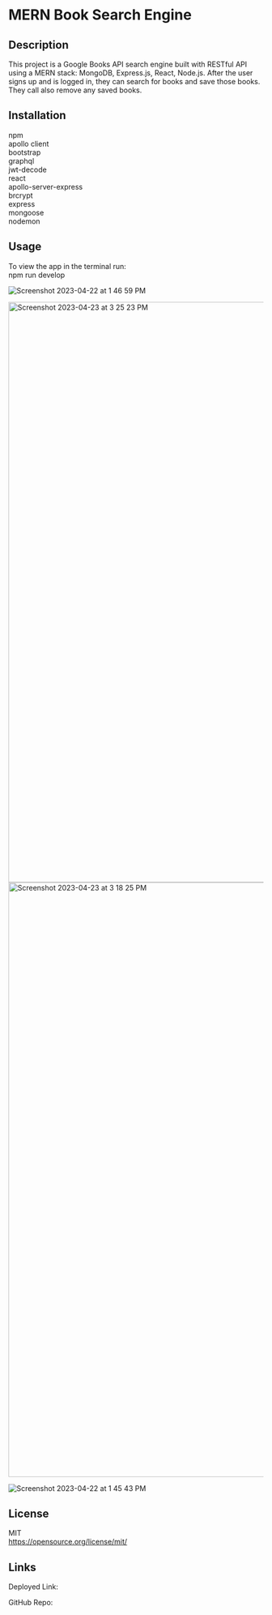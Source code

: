 # MERN Book Search Engine

## Description

This project is a Google Books API search engine built with RESTful
API using a MERN stack: MongoDB, Express.js, React, Node.js. After
the user signs up and is logged in, they can search for books and save
those books. They call also remove any saved books.

## Installation

npm  
apollo client  
bootstrap  
graphql  
jwt-decode  
react  
apollo-server-express  
brcrypt  
express  
mongoose   
nodemon  

## Usage

To view the app in the terminal run:  
npm run develop


![Screenshot 2023-04-22 at 1 46 59 PM](https://user-images.githubusercontent.com/17559972/233866844-4a62698d-e3b4-4a15-9cab-7230206f08af.png)


<img width="1146" alt="Screenshot 2023-04-23 at 3 25 23 PM" src="https://user-images.githubusercontent.com/17559972/233867079-3312a345-db4b-4165-91c4-3f929585f3a3.png">


<img width="1174" alt="Screenshot 2023-04-23 at 3 18 25 PM" src="https://user-images.githubusercontent.com/17559972/233866902-d682a999-0ea4-4e72-a817-18ec61a1cdd2.png">


![Screenshot 2023-04-22 at 1 45 43 PM](https://user-images.githubusercontent.com/17559972/233866918-88f28295-982e-4e5d-bde3-d4839f1f129b.png)


## License

MIT   
https://opensource.org/license/mit/

## Links

Deployed Link: 

GitHub Repo:
